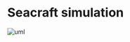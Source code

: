 # Seacraft simulation



![uml](https://github.com/mantinband/seacraft-simulation/blob/master/class-uml.jpg?raw=true)
